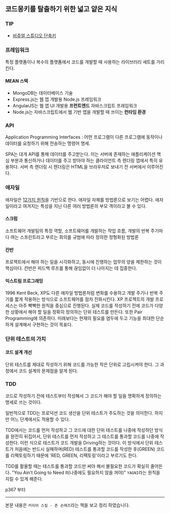 ## 코드몽키를 탈출하기 위한 넓고 얕은 지식

### TIP

- [비쥬얼 스튜디오 단축키](https://steemit.com/kr-dev/@evvele/visual-studio)



### 프레임워크

특정 플랫폼이나 복수의 플랫폼에서 코드를 개발할 때 사용하는 라이브러리 세트를 가리킨다.



#### MEAN 스택

- MongoDB는 데이터베이스 기술
- Express.js는 웹 앱 개발용 Node.js 프레임워크
- AngularJS는 웹 앱 UI 개발용 **프런트엔드** 자바스크립트 프레임워크
- Node.js는 자바스크립트에서 웹 기반 앱을 개발할 때 쓰이는 **런타임 환경**



### API

Application Programming Interfaces : 어떤 프로그램이 다른 프로그램에 동작이나 데이터를 요청하기 위해 전송하는 명령어 명세.

SPA는 대개 API를 통해 데이터를 주고받는다. 이는 서버에 존재하는 애플리케이션 핵심 부분과 통신하거나 데이터를 주고 받아야 하는 클라이언트 측 렌더링 앱에서 특히 유용하다. 서버 측 렌더링 시 렌더링은 HTML을 브라우저로 보내기 전 서버에서 이루어진다.



### 애자일

애자일은 [12가지 원칙](<https://www.venturesquare.net/745395> )을 기반으로 한다. 애자일 자체를 방법론으로 보기는 어렵다. 애자일이라고 여겨지는 특성을 지닌 다른 여러 방법론의 부모 격이라고 볼 수 있다.



#### 스크럼

소프트웨어 개발팀의 특정 역할, 소프트웨어를 개발하는 작업 흐름, 개발의 반복 주기마다 여는 스프린트라고 부르는 회의를 규범에 따라 정의한 정형화된 방법론



#### 칸반

프로젝트에서 해야 하는 일을 시각화하고, 동시에 진행하는 업무의 양을 제한하는 것이 핵심이다. 칸반은 피드백 루프를 통해 끊임없이 더 나아지는 데 집중한다.



#### 익스트림 프로그래밍

1996 Kent Beck, XP도 다른 애자일 방법론처럼 변화를 수용하고 개발 주기나 반복 주기를 짧게 적용하는 방식으로 소프트웨어를 점차 진화시킨다. XP 프로젝트의 개발 프로세스는 아주 빡빡한 원칙을 중심으로 진행된다. 실제 코드를 작성하기 전에 코드가 다양한 상황에서 해야 할 일을 정확히 정의하는 단위 테스트를 만든다. 또한 Pair Programming에 의존하다. 미래보다는 현재의 필요를 염두에 두고 기능을 최대한 단순하게 설계해서 구현하는 것이 목표다.



### 단위 테스트의 가치

#### 코드 설계 개선

단위 테스트를 제대로 작성하기 위해 코드를 가능한 작은 단위로 고립시켜야 한다. 그 과정에서 코드 설계의 문제점을 알게 된다.



### TDD

코드로 작성하기 전에 테스트부터 작성해서 그 코드가 해야 할 일을 명확하게 정의하는 명세로 쓰는 것이다.

일반적으로 TDD는 프로덕션 코드 생산을 단위 테스트가 주도하는 것을 의미한다. 하지만 어느 단계에서도 적용할 수 있다.

TDD에서는 코드를 먼저 작성하고 그 코드에 대한 단위 테스트를 나중에 작성하던 방식을 완전히 뒤집어서, 단위 테스트를 먼저 작성하고 그 테스트를 통과할 코드를 나중에 작성한다. 이런 식으로 테스트가 코드 개발을 Driving하는 것이다. 이 방식에서 단위 테스트가 처음에는 반드시 실패하며(RED) 테스트를 통과할 코드를 작성한 후(GREEN) 코드를 리팩토링하기 때문에 'RED, GREEN, 리팩토링'이라고 부르기도 한다.

TDD를 활욜할 때는 테스트를 통과할 코드만 써야 해서 불필요한 코드가 확실히 줄어든다. "You Ain't Going to Need It(나중에도 필요하지 않을 꺼야)" `YAGNI`라는 원칙을 지킬 수 있게 해준다.



p367 부터



------

본문 내용은 `커리어 스킬 - 존 손메즈`라는 책을 보고 정리 하였습니다.
